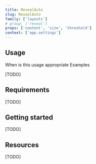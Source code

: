 ```yaml
---
title: RevealAuto
slug: RevealAuto
family: ['layouts']
# group: ['reveal']
props: ['content', 'size', 'threshold']
context: ['app.settings']
---
```


## Usage

When is this usage appropriate
Examples

[TODO]

## Requirements

[TODO]

## Getting started

[TODO]

## Resources

[TODO]
